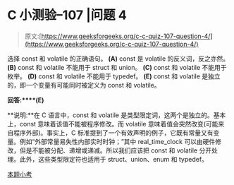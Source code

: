 # C 小测验–107 |问题 4

> 原文:[https://www.geeksforgeeks.org/c-c-quiz-107-question-4/](https://www.geeksforgeeks.org/c-c-quiz-107-question-4/)

选择 const 和 volatile 的正确语句。
**(A)** const 是 volatile 的反义词，反之亦然。
**(B)** const 和 volatile 不能用于 struct 和 union。
**(C)** const 和 volatile 不能用于枚举。
**(D)** const 和 volatile 不能用于 typedef。
**(E)** const 和 volatile 是独立的，即一个变量有可能同时被定义为 const 和 volatile。

**回答:****(E)**

**说明:**在 C 语言中，const 和 volatile 是类型限定词，这两个是独立的。基本上，const 意味着该值不能被程序修改。而 volatile 意味着值会突然改变(可能来自程序外部)。事实上，C 标准提到了一个有效声明的例子，它既有常量又有变量。例如“外部常量易失性内部实时时钟；”其中 real_time_clock 可以由硬件修改，但是不能被分配、递增或递减。所以我们应该把 const 和 volatile 分开处理。此外，这些类型限定符也适用于 struct、union、enum 和 typedef。

[本题小考](https://www.geeksforgeeks.org/c-quiz-107-gq/)